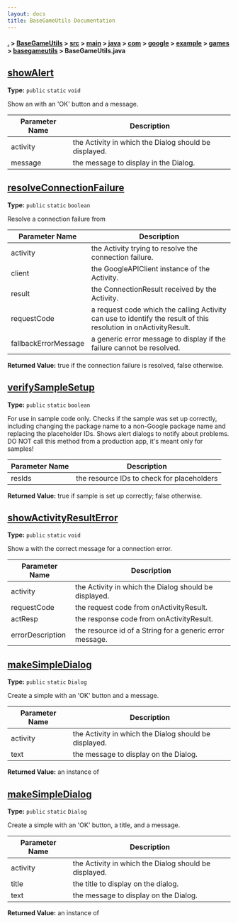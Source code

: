 ```yaml
---
layout: docs
title: BaseGameUtils Documentation
---
```

#### [.](./../../../../../../../../../index) > [BaseGameUtils](./../../../../../../../../index) > [src](./../../../../../../../index) > [main](./../../../../../../index) > [java](./../../../../../index) > [com](./../../../../index) > [google](./../../../index) > [example](./../../index) > [games](./../index) > [basegameutils](./index) > **BaseGameUtils.java**

## [showAlert](https://github.com/TheAndroidMaster/Rocket/blob/master/BaseGameUtils/src/main/java/com/google/example/games/basegameutils/BaseGameUtils.java#L17)

**Type:** `public` `static` `void`

Show an with an 'OK' button and a message. 





|Parameter Name|Description|
|-----|-----|
|activity|the Activity in which the Dialog should be displayed.|
|message|the message to display in the Dialog.  |








## [resolveConnectionFailure](https://github.com/TheAndroidMaster/Rocket/blob/master/BaseGameUtils/src/main/java/com/google/example/games/basegameutils/BaseGameUtils.java#L28)

**Type:** `public` `static` `boolean`

Resolve a connection failure from 






|Parameter Name|Description|
|-----|-----|
|activity|the Activity trying to resolve the connection failure.|
|client|the GoogleAPIClient instance of the Activity.|
|result|the ConnectionResult received by the Activity.|
|requestCode|a request code which the calling Activity can use to identify the result of this resolution in onActivityResult.|
|fallbackErrorMessage|a generic error message to display if the failure cannot be resolved.|


**Returned Value:** true if the connection failure is resolved, false otherwise.  








## [verifySampleSetup](https://github.com/TheAndroidMaster/Rocket/blob/master/BaseGameUtils/src/main/java/com/google/example/games/basegameutils/BaseGameUtils.java#L69)

**Type:** `public` `static` `boolean`

For use in sample code only. Checks if the sample was set up correctly, 
including changing the package name to a non-Google package name and 
replacing the placeholder IDs. Shows alert dialogs to notify about problems. 
DO NOT call this method from a production app, it's meant only for samples! 




|Parameter Name|Description|
|-----|-----|
|resIds|the resource IDs to check for placeholders|


**Returned Value:** true if sample is set up correctly; false otherwise.  








## [showActivityResultError](https://github.com/TheAndroidMaster/Rocket/blob/master/BaseGameUtils/src/main/java/com/google/example/games/basegameutils/BaseGameUtils.java#L107)

**Type:** `public` `static` `void`

Show a with the correct message for a connection error. 




|Parameter Name|Description|
|-----|-----|
|activity|the Activity in which the Dialog should be displayed.|
|requestCode|the request code from onActivityResult.|
|actResp|the response code from onActivityResult.|
|errorDescription|the resource id of a String for a generic error message.  |








## [makeSimpleDialog](https://github.com/TheAndroidMaster/Rocket/blob/master/BaseGameUtils/src/main/java/com/google/example/games/basegameutils/BaseGameUtils.java#L151)

**Type:** `public` `static` `Dialog`

Create a simple with an 'OK' button and a message. 





|Parameter Name|Description|
|-----|-----|
|activity|the Activity in which the Dialog should be displayed.|
|text|the message to display on the Dialog.|


**Returned Value:** an instance of   








## [makeSimpleDialog](https://github.com/TheAndroidMaster/Rocket/blob/master/BaseGameUtils/src/main/java/com/google/example/games/basegameutils/BaseGameUtils.java#L163)

**Type:** `public` `static` `Dialog`

Create a simple with an 'OK' button, a title, and a message. 





|Parameter Name|Description|
|-----|-----|
|activity|the Activity in which the Dialog should be displayed.|
|title|the title to display on the dialog.|
|text|the message to display on the Dialog.|


**Returned Value:** an instance of   









